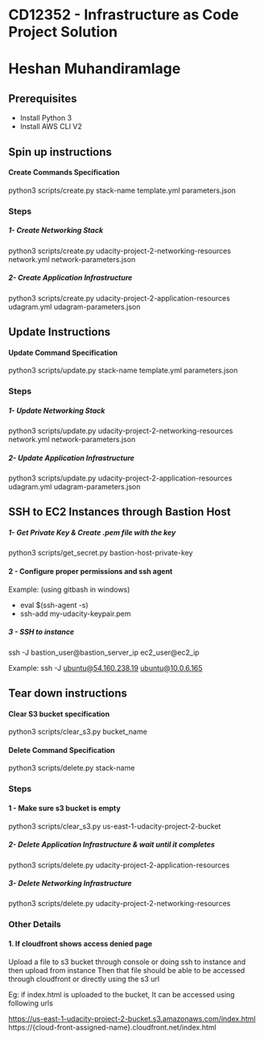 # CD12352 - Infrastructure as Code Project Solution

# Heshan Muhandiramlage

## Prerequisites

- Install Python 3
- Install AWS CLI V2

## Spin up instructions

#### Create Commands Specification

python3 scripts/create.py stack-name template.yml parameters.json

### Steps

##### 1- Create Networking Stack

python3 scripts/create.py udacity-project-2-networking-resources network.yml network-parameters.json

##### 2- Create Application Infrastructure

python3 scripts/create.py udacity-project-2-application-resources udagram.yml udagram-parameters.json

## Update Instructions

#### Update Command Specification

python3 scripts/update.py stack-name template.yml parameters.json

### Steps

##### 1- Update Networking Stack

python3 scripts/update.py udacity-project-2-networking-resources network.yml network-parameters.json

##### 2- Update Application Infrastructure

python3 scripts/update.py udacity-project-2-application-resources udagram.yml udagram-parameters.json

## SSH to EC2 Instances through Bastion Host

##### 1- Get Private Key & Create .pem file with the key

python3 scripts/get_secret.py bastion-host-private-key

#### 2 - Configure proper permissions and ssh agent

Example: (using gitbash in windows)

- eval $(ssh-agent -s)
- ssh-add my-udacity-keypair.pem

##### 3 - SSH to instance

ssh -J bastion_user@bastion_server_ip ec2_user@ec2_ip

Example:
ssh -J ubuntu@54.160.238.19 ubuntu@10.0.6.165

## Tear down instructions

#### Clear S3 bucket specification

python3 scripts/clear_s3.py bucket_name

#### Delete Command Specification

python3 scripts/delete.py stack-name

### Steps

#### 1 - Make sure s3 bucket is empty

python3 scripts/clear_s3.py us-east-1-udacity-project-2-bucket

##### 2- Delete Application Infrastructure & wait until it completes

python3 scripts/delete.py udacity-project-2-application-resources

##### 3- Delete Networking Infrastructure

python3 scripts/delete.py udacity-project-2-networking-resources

### Other Details

#### 1. If cloudfront shows access denied page

Upload a file to s3 bucket through console or doing ssh to instance and then upload from instance
Then that file should be able to be accessed through cloudfront or directly using the s3 url

Eg: if index.html is uploaded to the bucket, It can be accessed using following urls

https://us-east-1-udacity-project-2-bucket.s3.amazonaws.com/index.html
<br>https://{cloud-front-assigned-name}.cloudfront.net/index.html

